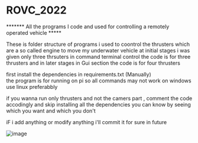 # ROVC_2022
 *******  All the programs I code and used for controlling a remotely operated vehicle    *****
 
 These is folder structure of programs i used to coontrol the thrusters which are a so called engine to move my underwater vehicle
 at initial stages i was given only three thrsuters in command terminal control the code is for three thrusters and in later stages in Gui section the code is for four thrusters
 
 first install the dependencies in requirements.txt (Manually)  
 the program is for running on pi so all commands may not work on windows use linux preferabbly
 
 if you wanna run only thrusters and not the camers part , comment the code accodingly and skip installing all the dependencies you can know by seeing which you want and which you don't
 
iF i add anything or modify anything i'll commit it for sure in future

![image](https://user-images.githubusercontent.com/91627681/158578370-dd124f02-d6a6-4c23-909a-926742e5d3e3.png)
